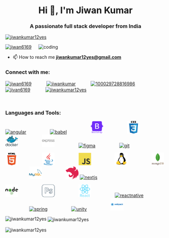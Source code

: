 <h1 align="center">Hi 👋, I'm Jiwan Kumar</h1>
<h3 align="center">A passionate full stack developer from India</h3>


<p align="left"> <a href="https://github.com/ryo-ma/github-profile-trophy"><img src="https://github-profile-trophy.vercel.app/?username=jiwankumar12yes" alt="jiwankumar12yes" /></a> </p>

<img align="right" alt="coding" width="400" src="https://user-images.githubusercontent.com/55389276/140866485-8fb1c876-9a8f-4d6a-98dc-08c4981eaf70.gif">


<p align="left"> <a href="https://twitter.com/jiwan6169" target="blank"><img src="https://img.shields.io/twitter/follow/jiwan6169?logo=twitter&style=for-the-badge" alt="jiwan6169" /></a> </p>

- 📫 How to reach me **jiwankumar12yes@gmail.com**

<h3 align="left">Connect with me:</h3>
<p align="left">
<a href="https://twitter.com/jiwan6169" target="blank"><img align="center" src="https://raw.githubusercontent.com/rahuldkjain/github-profile-readme-generator/master/src/images/icons/Social/twitter.svg" alt="jiwan6169" height="30" width="40" /></a>&nbsp;&nbsp;&nbsp;&nbsp;&nbsp;&nbsp;&nbsp;&nbsp;&nbsp;&nbsp;&nbsp;
<a href="https://linkedin.com/in/jiwankumar" target="blank"><img align="center" src="https://raw.githubusercontent.com/rahuldkjain/github-profile-readme-generator/master/src/images/icons/Social/linked-in-alt.svg" alt="jiwankumar" height="30" width="40" /></a>&nbsp;&nbsp;&nbsp;&nbsp;&nbsp;&nbsp;&nbsp;&nbsp;&nbsp;&nbsp;&nbsp;
<a href="https://fb.com/100029728816986" target="blank"><img align="center" src="https://raw.githubusercontent.com/rahuldkjain/github-profile-readme-generator/master/src/images/icons/Social/facebook.svg" alt="100029728816986" height="30" width="40" /></a>&nbsp;&nbsp;&nbsp;&nbsp;&nbsp;&nbsp;&nbsp;&nbsp;&nbsp;&nbsp;&nbsp;
<a href="https://instagram.com/jivan6169" target="blank"><img align="center" src="https://raw.githubusercontent.com/rahuldkjain/github-profile-readme-generator/master/src/images/icons/Social/instagram.svg" alt="jivan6169" height="30" width="40" /></a>&nbsp;&nbsp;&nbsp;&nbsp;&nbsp;&nbsp;&nbsp;&nbsp;&nbsp;&nbsp;&nbsp;
<a href="https://www.hackerrank.com/jiwankumar12yes" target="blank"><img align="center" src="https://raw.githubusercontent.com/rahuldkjain/github-profile-readme-generator/master/src/images/icons/Social/hackerrank.svg" alt="jiwankumar12yes" height="30" width="40" /></a>&nbsp;&nbsp;&nbsp;&nbsp;&nbsp;&nbsp;&nbsp;&nbsp;&nbsp;&nbsp;&nbsp;
</p><br>

<h3 align="left">Languages and Tools:</h3>
<p align="left">
  <a href="https://angular.io" target="_blank" rel="noreferrer"><img src="https://angular.io/assets/images/logos/angular/angular.svg" alt="angular" width="40" height="40"/></a>&nbsp;&nbsp;&nbsp;&nbsp;&nbsp;&nbsp;&nbsp;&nbsp;&nbsp;&nbsp;&nbsp;&nbsp;&nbsp;&nbsp;&nbsp;&nbsp;&nbsp;&nbsp;
  <a href="https://babeljs.io/" target="_blank" rel="noreferrer"><img src="https://www.vectorlogo.zone/logos/babeljs/babeljs-icon.svg" alt="babel" width="40" height="40"/></a>&nbsp;&nbsp;&nbsp;&nbsp;&nbsp;&nbsp;&nbsp;&nbsp;&nbsp;&nbsp;&nbsp;&nbsp;&nbsp;&nbsp;&nbsp;&nbsp;&nbsp;&nbsp;
  <a href="https://getbootstrap.com" target="_blank" rel="noreferrer"><img src="https://raw.githubusercontent.com/devicons/devicon/master/icons/bootstrap/bootstrap-plain-wordmark.svg" alt="bootstrap" width="40" height="40"/></a>&nbsp;&nbsp;&nbsp;&nbsp;&nbsp;&nbsp;&nbsp;&nbsp;&nbsp;&nbsp;&nbsp;&nbsp;&nbsp;&nbsp;&nbsp;&nbsp;&nbsp;&nbsp;
  <a href="https://www.w3schools.com/css/" target="_blank" rel="noreferrer"><img src="https://raw.githubusercontent.com/devicons/devicon/master/icons/css3/css3-original-wordmark.svg" alt="css3" width="40" height="40"/></a>&nbsp;&nbsp;&nbsp;&nbsp;&nbsp;&nbsp;&nbsp;&nbsp;&nbsp;&nbsp;&nbsp;&nbsp;&nbsp;&nbsp;&nbsp;&nbsp;&nbsp;&nbsp;
  <a href="https://www.docker.com/" target="_blank" rel="noreferrer"><img src="https://raw.githubusercontent.com/devicons/devicon/master/icons/docker/docker-original-wordmark.svg" alt="docker" width="40" height="40"/></a>&nbsp;&nbsp;&nbsp;&nbsp;&nbsp;&nbsp;&nbsp;&nbsp;&nbsp;&nbsp;&nbsp;&nbsp;&nbsp;&nbsp;&nbsp;&nbsp;&nbsp;&nbsp;
  <a href="https://expressjs.com" target="_blank" rel="noreferrer"><img src="https://raw.githubusercontent.com/devicons/devicon/master/icons/express/express-original-wordmark.svg" alt="express" width="40" height="40"/></a>&nbsp;&nbsp;&nbsp;&nbsp;&nbsp;&nbsp;&nbsp;&nbsp;&nbsp;&nbsp;&nbsp;&nbsp;&nbsp;&nbsp;&nbsp;&nbsp;&nbsp;&nbsp;
  <a href="https://www.figma.com/" target="_blank" rel="noreferrer"><img src="https://www.vectorlogo.zone/logos/figma/figma-icon.svg" alt="figma" width="40" height="40"/></a>&nbsp;&nbsp;&nbsp;&nbsp;&nbsp;&nbsp;&nbsp;&nbsp;&nbsp;&nbsp;&nbsp;&nbsp;&nbsp;&nbsp;&nbsp;&nbsp;&nbsp;&nbsp;
  <a href="https://git-scm.com/" target="_blank" rel="noreferrer"><img src="https://www.vectorlogo.zone/logos/git-scm/git-scm-icon.svg" alt="git" width="40" height="40"/></a>&nbsp;&nbsp;&nbsp;&nbsp;&nbsp;&nbsp;&nbsp;&nbsp;&nbsp;&nbsp;&nbsp;&nbsp;&nbsp;&nbsp;&nbsp;&nbsp;&nbsp;&nbsp;


<a href="https://www.w3.org/html/" target="_blank" rel="noreferrer"><img src="https://raw.githubusercontent.com/devicons/devicon/master/icons/html5/html5-original-wordmark.svg" alt="html5" width="40" height="40"/></a>&nbsp;&nbsp;&nbsp;&nbsp;&nbsp;&nbsp;&nbsp;&nbsp;&nbsp;&nbsp;&nbsp;&nbsp;&nbsp;&nbsp;&nbsp;&nbsp;&nbsp;&nbsp;
  <a href="https://www.java.com" target="_blank" rel="noreferrer"><img src="https://raw.githubusercontent.com/devicons/devicon/master/icons/java/java-original.svg" alt="java" width="40" height="40"/></a>&nbsp;&nbsp;&nbsp;&nbsp;&nbsp;&nbsp;&nbsp;&nbsp;&nbsp;&nbsp;&nbsp;&nbsp;&nbsp;&nbsp;&nbsp;&nbsp;&nbsp;&nbsp;
  <a href="https://developer.mozilla.org/en-US/docs/Web/JavaScript" target="_blank" rel="noreferrer"><img src="https://raw.githubusercontent.com/devicons/devicon/master/icons/javascript/javascript-original.svg" alt="javascript" width="40" height="40"/></a>&nbsp;&nbsp;&nbsp;&nbsp;&nbsp;&nbsp;&nbsp;&nbsp;&nbsp;&nbsp;&nbsp;&nbsp;&nbsp;&nbsp;&nbsp;&nbsp;&nbsp;&nbsp;
  <a href="https://www.linux.org/" target="_blank" rel="noreferrer"><img src="https://raw.githubusercontent.com/devicons/devicon/master/icons/linux/linux-original.svg" alt="linux" width="40" height="40"/></a>&nbsp;&nbsp;&nbsp;&nbsp;&nbsp;&nbsp;&nbsp;&nbsp;&nbsp;&nbsp;&nbsp;&nbsp;&nbsp;&nbsp;&nbsp;&nbsp;&nbsp;&nbsp;
  <a href="https://www.mongodb.com/" target="_blank" rel="noreferrer"><img src="https://raw.githubusercontent.com/devicons/devicon/master/icons/mongodb/mongodb-original-wordmark.svg" alt="mongodb" width="40" height="40"/></a>&nbsp;&nbsp;&nbsp;&nbsp;&nbsp;&nbsp;&nbsp;&nbsp;&nbsp;&nbsp;&nbsp;&nbsp;&nbsp;&nbsp;&nbsp;&nbsp;&nbsp;&nbsp;
  <a href="https://www.mysql.com/" target="_blank" rel="noreferrer"><img src="https://raw.githubusercontent.com/devicons/devicon/master/icons/mysql/mysql-original-wordmark.svg" alt="mysql" width="40" height="40"/></a>&nbsp;&nbsp;&nbsp;&nbsp;&nbsp;&nbsp;&nbsp;&nbsp;&nbsp;&nbsp;&nbsp;&nbsp;&nbsp;&nbsp;&nbsp;&nbsp;&nbsp;&nbsp;
  <a href="https://nestjs.com/" target="_blank" rel="noreferrer"><img src="https://raw.githubusercontent.com/devicons/devicon/master/icons/nestjs/nestjs-plain.svg" alt="nestjs" width="40" height="40"/></a>
  <a href="https://nextjs.org/" target="_blank" rel="noreferrer"><img src="https://cdn.worldvectorlogo.com/logos/nextjs-2.svg" alt="nextjs" width="40" height="40"/></a>&nbsp;&nbsp;&nbsp;&nbsp;&nbsp;&nbsp;&nbsp;&nbsp;&nbsp;&nbsp;&nbsp;&nbsp;&nbsp;&nbsp;&nbsp;&nbsp;&nbsp;&nbsp;

  <a href="https://nodejs.org" target="_blank" rel="noreferrer"><img src="https://raw.githubusercontent.com/devicons/devicon/master/icons/nodejs/nodejs-original-wordmark.svg" alt="nodejs" width="40" height="40"/></a>&nbsp;&nbsp;&nbsp;&nbsp;&nbsp;&nbsp;&nbsp;&nbsp;&nbsp;&nbsp;&nbsp;&nbsp;&nbsp;&nbsp;&nbsp;&nbsp;&nbsp;&nbsp;
  <a href="https://www.photoshop.com/en" target="_blank" rel="noreferrer"><img src="https://raw.githubusercontent.com/devicons/devicon/master/icons/photoshop/photoshop-line.svg" alt="photoshop" width="40" height="40"/></a>&nbsp;&nbsp;&nbsp;&nbsp;&nbsp;&nbsp;&nbsp;&nbsp;&nbsp;&nbsp;&nbsp;&nbsp;&nbsp;&nbsp;&nbsp;&nbsp;&nbsp;&nbsp;
  <a href="https://reactjs.org/" target="_blank" rel="noreferrer"><img src="https://raw.githubusercontent.com/devicons/devicon/master/icons/react/react-original-wordmark.svg" alt="react" width="40" height="40"/></a>&nbsp;&nbsp;&nbsp;&nbsp;&nbsp;&nbsp;&nbsp;&nbsp;&nbsp;&nbsp;&nbsp;&nbsp;&nbsp;&nbsp;&nbsp;&nbsp;&nbsp;&nbsp;
  <a href="https://reactnative.dev/" target="_blank" rel="noreferrer"><img src="https://reactnative.dev/img/header_logo.svg" alt="reactnative" width="40" height="40"/></a>&nbsp;&nbsp;&nbsp;&nbsp;&nbsp;&nbsp;&nbsp;&nbsp;&nbsp;&nbsp;&nbsp;&nbsp;&nbsp;&nbsp;&nbsp;&nbsp;&nbsp;&nbsp;
  <a href="https://spring.io/" target="_blank" rel="noreferrer"><img src="https://www.vectorlogo.zone/logos/springio/springio-icon.svg" alt="spring" width="40" height="40"/></a>&nbsp;&nbsp;&nbsp;&nbsp;&nbsp;&nbsp;&nbsp;&nbsp;&nbsp;&nbsp;&nbsp;&nbsp;&nbsp;&nbsp;&nbsp;&nbsp;&nbsp;&nbsp;
  <a href="https://unity.com/" target="_blank" rel="noreferrer"><img src="https://www.vectorlogo.zone/logos/unity3d/unity3d-icon.svg" alt="unity" width="40" height="40"/></a>&nbsp;&nbsp;&nbsp;&nbsp;&nbsp;&nbsp;&nbsp;&nbsp;&nbsp;&nbsp;&nbsp;&nbsp;&nbsp;&nbsp;&nbsp;&nbsp;&nbsp;&nbsp;
  <a href="https://webpack.js.org" target="_blank" rel="noreferrer"><img src="https://raw.githubusercontent.com/devicons/devicon/d00d0969292a6569d45b06d3f350f463a0107b0d/icons/webpack/webpack-original-wordmark.svg" alt="webpack" width="40" height="40"/></a>&nbsp;&nbsp;&nbsp;&nbsp;&nbsp;&nbsp;&nbsp;&nbsp;&nbsp;&nbsp;&nbsp;&nbsp;&nbsp;&nbsp;&nbsp;&nbsp;&nbsp;&nbsp;
</p>


<p><img align="left" src="https://github-readme-stats.vercel.app/api/top-langs?username=jiwankumar12yes&show_icons=true&locale=en&layout=compact" alt="jiwankumar12yes" /></p>

<p>&nbsp;<img align="center" src="https://github-readme-stats.vercel.app/api?username=jiwankumar12yes&show_icons=true&locale=en" alt="jiwankumar12yes" /></p>

<p><img align="center" src="https://github-readme-streak-stats.herokuapp.com/?user=jiwankumar12yes&" alt="jiwankumar12yes" /></p>
